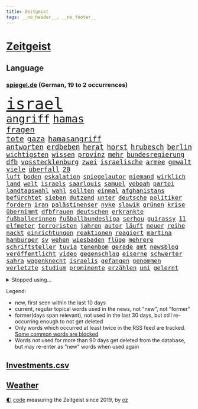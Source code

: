 ```yaml
---
title: Zeitgeist
tags: __no_header__, __no_footer__
---
```


# [Zeitgeist](https://oliz.io/zeitgeist/)

## Language

<h3><a href="https://www.spiegel.de" target="_blank">spiegel.de</a> (German, 19 to 2 occurrences)</h3>
<p style="font-family:monospace">
<span style="font-size:32pt"><a href="news_links.html#israel" class="current">israel</a></span>
<br>
<span style="font-size:21pt"><a href="news_links.html#angriff" class="current">angriff</a></span>
<span style="font-size:21pt"><a href="news_links.html#hamas" class="current">hamas</a></span>
<br>
<span style="font-size:16pt"><a href="news_links.html#fragen" class="current">fragen</a></span>
<br>
<span style="font-size:15pt"><a href="news_links.html#tote" class="current">tote</a></span>
<span style="font-size:15pt"><a href="news_links.html#gaza" class="current">gaza</a></span>
<span style="font-size:15pt"><a href="news_links.html#hamasangriff" class="new">hamasangriff</a></span>
<br>
<span style="font-size:14pt"><a href="news_links.html#antworten" class="current">antworten</a></span>
<span style="font-size:14pt"><a href="news_links.html#erdbeben" class="current">erdbeben</a></span>
<span style="font-size:14pt"><a href="news_links.html#herat" class="new">herat</a></span>
<span style="font-size:14pt"><a href="news_links.html#horst" class="current">horst</a></span>
<span style="font-size:14pt"><a href="news_links.html#hrubesch" class="new">hrubesch</a></span>
<span style="font-size:14pt"><a href="news_links.html#berlin" class="current">berlin</a></span>
<br>
<span style="font-size:13pt"><a href="news_links.html#wichtigsten" class="current">wichtigsten</a></span>
<span style="font-size:13pt"><a href="news_links.html#wissen" class="current">wissen</a></span>
<span style="font-size:13pt"><a href="news_links.html#provinz" class="current">provinz</a></span>
<span style="font-size:13pt"><a href="news_links.html#mehr" class="current">mehr</a></span>
<span style="font-size:13pt"><a href="news_links.html#bundesregierung" class="current">bundesregierung</a></span>
<span style="font-size:13pt"><a href="news_links.html#dfb" class="current">dfb</a></span>
<span style="font-size:13pt"><a href="news_links.html#vosstecklenburg" class="current">vosstecklenburg</a></span>
<span style="font-size:13pt"><a href="news_links.html#zwei" class="current">zwei</a></span>
<span style="font-size:13pt"><a href="news_links.html#israelische" class="current">israelische</a></span>
<span style="font-size:13pt"><a href="news_links.html#armee" class="current">armee</a></span>
<span style="font-size:13pt"><a href="news_links.html#gewalt" class="current">gewalt</a></span>
<span style="font-size:13pt"><a href="news_links.html#viele" class="current">viele</a></span>
<span style="font-size:13pt"><a href="news_links.html#überfall" class="current">überfall</a></span>
<span style="font-size:13pt"><a href="news_links.html#20" class="current">20</a></span>
<br>
<span style="font-size:12pt"><a href="news_links.html#luft" class="current">luft</a></span>
<span style="font-size:12pt"><a href="news_links.html#boden" class="current">boden</a></span>
<span style="font-size:12pt"><a href="news_links.html#eskalation" class="current">eskalation</a></span>
<span style="font-size:12pt"><a href="news_links.html#spiegelautor" class="new">spiegelautor</a></span>
<span style="font-size:12pt"><a href="news_links.html#niemand" class="current">niemand</a></span>
<span style="font-size:12pt"><a href="news_links.html#wirklich" class="current">wirklich</a></span>
<span style="font-size:12pt"><a href="news_links.html#land" class="current">land</a></span>
<span style="font-size:12pt"><a href="news_links.html#welt" class="current">welt</a></span>
<span style="font-size:12pt"><a href="news_links.html#israels" class="current">israels</a></span>
<span style="font-size:12pt"><a href="news_links.html#saarlouis" class="current">saarlouis</a></span>
<span style="font-size:12pt"><a href="news_links.html#samuel" class="current">samuel</a></span>
<span style="font-size:12pt"><a href="news_links.html#yeboah" class="current">yeboah</a></span>
<span style="font-size:12pt"><a href="news_links.html#partei" class="current">partei</a></span>
<span style="font-size:12pt"><a href="news_links.html#landtagswahl" class="current">landtagswahl</a></span>
<span style="font-size:12pt"><a href="news_links.html#wahl" class="current">wahl</a></span>
<span style="font-size:12pt"><a href="news_links.html#sollten" class="current">sollten</a></span>
<span style="font-size:12pt"><a href="news_links.html#einmal" class="current">einmal</a></span>
<span style="font-size:12pt"><a href="news_links.html#afghanistans" class="new">afghanistans</a></span>
<span style="font-size:12pt"><a href="news_links.html#befürchtet" class="current">befürchtet</a></span>
<span style="font-size:12pt"><a href="news_links.html#sieben" class="current">sieben</a></span>
<span style="font-size:12pt"><a href="news_links.html#dutzend" class="current">dutzend</a></span>
<span style="font-size:12pt"><a href="news_links.html#unter" class="current">unter</a></span>
<span style="font-size:12pt"><a href="news_links.html#deutsche" class="current">deutsche</a></span>
<span style="font-size:12pt"><a href="news_links.html#politiker" class="current">politiker</a></span>
<span style="font-size:12pt"><a href="news_links.html#fordern" class="current">fordern</a></span>
<span style="font-size:12pt"><a href="news_links.html#iran" class="current">iran</a></span>
<span style="font-size:12pt"><a href="news_links.html#palästinenser" class="current">palästinenser</a></span>
<span style="font-size:12pt"><a href="news_links.html#nyke" class="new">nyke</a></span>
<span style="font-size:12pt"><a href="news_links.html#slawik" class="new">slawik</a></span>
<span style="font-size:12pt"><a href="news_links.html#grünen" class="current">grünen</a></span>
<span style="font-size:12pt"><a href="news_links.html#krise" class="current">krise</a></span>
<span style="font-size:12pt"><a href="news_links.html#übernimmt" class="current">übernimmt</a></span>
<span style="font-size:12pt"><a href="news_links.html#dfbfrauen" class="current">dfbfrauen</a></span>
<span style="font-size:12pt"><a href="news_links.html#deutschen" class="current">deutschen</a></span>
<span style="font-size:12pt"><a href="news_links.html#erkrankte" class="current">erkrankte</a></span>
<span style="font-size:12pt"><a href="news_links.html#fußballerinnen" class="current">fußballerinnen</a></span>
<span style="font-size:12pt"><a href="news_links.html#fußballbundesliga" class="current">fußballbundesliga</a></span>
<span style="font-size:12pt"><a href="news_links.html#serhou" class="current">serhou</a></span>
<span style="font-size:12pt"><a href="news_links.html#guirassy" class="current">guirassy</a></span>
<span style="font-size:12pt"><a href="news_links.html#11" class="current">11</a></span>
<span style="font-size:12pt"><a href="news_links.html#elfmeter" class="current">elfmeter</a></span>
<span style="font-size:12pt"><a href="news_links.html#terroristen" class="current">terroristen</a></span>
<span style="font-size:12pt"><a href="news_links.html#jahren" class="current">jahren</a></span>
<span style="font-size:12pt"><a href="news_links.html#autor" class="current">autor</a></span>
<span style="font-size:12pt"><a href="news_links.html#läuft" class="current">läuft</a></span>
<span style="font-size:12pt"><a href="news_links.html#neuer" class="current">neuer</a></span>
<span style="font-size:12pt"><a href="news_links.html#reihe" class="current">reihe</a></span>
<span style="font-size:12pt"><a href="news_links.html#nackt" class="current">nackt</a></span>
<span style="font-size:12pt"><a href="news_links.html#einrichtungen" class="current">einrichtungen</a></span>
<span style="font-size:12pt"><a href="news_links.html#reaktionen" class="current">reaktionen</a></span>
<span style="font-size:12pt"><a href="news_links.html#reagiert" class="current">reagiert</a></span>
<span style="font-size:12pt"><a href="news_links.html#martina" class="current">martina</a></span>
<span style="font-size:12pt"><a href="news_links.html#hamburger" class="current">hamburger</a></span>
<span style="font-size:12pt"><a href="news_links.html#sv" class="current">sv</a></span>
<span style="font-size:12pt"><a href="news_links.html#wehen" class="current">wehen</a></span>
<span style="font-size:12pt"><a href="news_links.html#wiesbaden" class="current">wiesbaden</a></span>
<span style="font-size:12pt"><a href="news_links.html#flüge" class="current">flüge</a></span>
<span style="font-size:12pt"><a href="news_links.html#mehrere" class="current">mehrere</a></span>
<span style="font-size:12pt"><a href="news_links.html#schriftsteller" class="current">schriftsteller</a></span>
<span style="font-size:12pt"><a href="news_links.html#tuvia" class="new">tuvia</a></span>
<span style="font-size:12pt"><a href="news_links.html#tenenbom" class="new">tenenbom</a></span>
<span style="font-size:12pt"><a href="news_links.html#gerade" class="current">gerade</a></span>
<span style="font-size:12pt"><a href="news_links.html#amt" class="current">amt</a></span>
<span style="font-size:12pt"><a href="news_links.html#newsblog" class="new">newsblog</a></span>
<span style="font-size:12pt"><a href="news_links.html#veröffentlicht" class="current">veröffentlicht</a></span>
<span style="font-size:12pt"><a href="news_links.html#video" class="current">video</a></span>
<span style="font-size:12pt"><a href="news_links.html#gegenschlag" class="current">gegenschlag</a></span>
<span style="font-size:12pt"><a href="news_links.html#eiserne" class="new">eiserne</a></span>
<span style="font-size:12pt"><a href="news_links.html#schwerter" class="current">schwerter</a></span>
<span style="font-size:12pt"><a href="news_links.html#sahra" class="current">sahra</a></span>
<span style="font-size:12pt"><a href="news_links.html#wagenknecht" class="current">wagenknecht</a></span>
<span style="font-size:12pt"><a href="news_links.html#israelis" class="current">israelis</a></span>
<span style="font-size:12pt"><a href="news_links.html#gefangen" class="current">gefangen</a></span>
<span style="font-size:12pt"><a href="news_links.html#genommen" class="current">genommen</a></span>
<span style="font-size:12pt"><a href="news_links.html#verletzte" class="current">verletzte</a></span>
<span style="font-size:12pt"><a href="news_links.html#studium" class="current">studium</a></span>
<span style="font-size:12pt"><a href="news_links.html#prominente" class="current">prominente</a></span>
<span style="font-size:12pt"><a href="news_links.html#erzählen" class="current">erzählen</a></span>
<span style="font-size:12pt"><a href="news_links.html#uni" class="current">uni</a></span>
<span style="font-size:12pt"><a href="news_links.html#gelernt" class="current">gelernt</a></span>
</p>
<details>
<summary>Stopped using...</summary>
<p class="former" style="font-size:12pt">
tom(1081) anwohner(1080) energien(1080) lebensmittel(1080) entgegen(1078) entlastet(1078) gegenseitig(1078) geäußert(1078) schlag(1078) erinnerungen(1077) kurzfristig(1077) planen(1077) umgehen(1077) beschädigt(1076) entlässt(1076) entschädigung(1076) evakuiert(1076) klimawandels(1076) vielerorts(1076) österreichische(1076) ifoinstitut(1075) messi(1075) versorgt(1075) hintergründe(1074) jüngeren(1074) and(1073) behandlung(1073) gezogen(1073) halbfinale(1073) januar(1073) monatelang(1073) steigenden(1073) stolz(1073) verschärfen(1073) williams(1073) zurzeit(1073) ard(1072) christine(1072) ehefrau(1072) flammen(1072) juli(1072) pakistan(1072) richterin(1072) scheidet(1072) trumps(1072) wales(1072) 31(1071) erholung(1071) fbi(1071) feierte(1071) genutzt(1071) geändert(1071) unabhängigkeit(1071) welle(1071) egal(1070) erklärte(1070) is(1070) starken(1070) wohnhaus(1070) aufruf(1069) geflogen(1069) hören(1069) löste(1069) senkt(1069) weißen(1068) zugleich(1068) bruder(1067) klubs(1067) schritte(1067) viertelfinale(1067) landen(1066) orbán(1066) siegte(1066) ungarns(1066) veranstalter(1066) beiträge(1065) freut(1065) geklärt(1065) investitionen(1065) feuerwehrleute(1064) längere(1064) anwälte(1063) schaffte(1063) ökonom(1063) regiert(1062) bedeutung(1060) langfristig(1060) wunder(1060) angeklagten(1059) entsetzen(1059) fit(1059) heil(1059) hubertus(1059) berühmten(1058) erlebte(1058) haaland(1058) lkw(1058) patient(1058) freunde(1057) gang(1057) königin(1056) gefangene(1055) ähnlich(1055) genauso(1054) rettete(1054) fan(1053) erschießt(1052) hunger(1052) griechischen(1051) zurückgegangen(1050) ältere(1049) profis(1048) wind(1048) kokain(1046) wusste(1044) klimaziele(1042) abgeschlossen(1037) reist(1036) staatlichen(1035) erfolgreichen(1028) kanadas(1028) erhebliche(1020) größe(1007) mängel(1007) politischer(1005) cent(968) expräsidenten(955) bekannter(950) vormarsch(944) wolken(932) autobahnen(930) medaille(926) vehement(887) werte(882) airline(881) fußballstar(874) flohen(833) novak(823) adac(819) drohenden(814) inflationsrate(810) irre(808) 72(805) zwingen(798) verbunden(797) gesund(781) japans(765) rückgabe(753) angestellten(747) moderner(746) vorteil(728) vorfeld(721) millionenhöhe(717) rauswurf(711) 15000(710) rwe(704) volksverhetzung(700) zentralen(699) magazin(697) mond(696) größtem(693) hals(684) geringer(663) energiekonzern(653) verteuert(645) öffentlichrechtlichen(640) frühe(638) rasch(638) marieagnes(637) ben(624) vorbereiten(624) ring(617) sankt(609) großbrand(606) gezwungen(601) operation(601) royal(596) bestand(595) premierministerin(590) verantwortlichen(585) fehlverhalten(584) flughäfen(581) behauptete(579) vögel(573) problems(570) sklaverei(570) fluss(569) zugenommen(562) eindrücke(556) kasse(552) finnische(550) zugriff(549) söhne(548) zugegeben(546) breiten(545) kriegsbeginn(543) organisierte(543) flüchten(541) messerattacke(540) talent(535) bezeichnen(533) ergab(533) ball(528) humor(526) neuerdings(526) 48(525) zusätzlich(521) ausfall(518) beigelegt(518) schlamm(506) brasilianische(503) dahin(502) filialen(502) recherchen(500) trocken(498) halt(497) luisa(494) suchte(488) ran(485) fire(483) elisabeth(482) steuerzahler(479) angeschlagenen(478) einhalten(478) debattiert(477) diejenigen(475) japanische(475) unobericht(475) iii(472) übung(470) belegt(469) leopardpanzer(468) yorks(466) provozieren(465) idol(458) gelöscht(457) nationale(457) gleichberechtigung(455) großaufgebot(449) partnerin(449) 81(446) geste(442) trans(441) entschuldigen(438) extra(437) ausgewertet(431) schwächelt(430) neubauer(427) träume(423) eigentliche(422) verstanden(422) scheiterten(418) schied(413) gründet(411) traten(409) nebenwirkungen(407) komplikationen(406) verabschiedete(406) mithalten(405) studentin(400) peru(398) bellingham(391) jude(391) lettland(388) menschheit(387) verstöße(380) durchaus(376) kriminalität(376) angriffskriegs(375) gerechtfertigt(375) zutritt(374) konten(373) rassistischer(373) roboter(373) dunkle(372) rechtsradikale(370) verbleib(367) kinderpornografie(366) raumfahrt(366) achtelfinale(365) branchen(361) caroline(360) spiegelrecherche(360) klimaaktivistin(357) bestimmen(356) gerecht(354) kurzen(353) abzug(352) dahintersteckt(350) floridas(350) lionel(350) illegales(349) nebel(348) symbole(347) härtesten(344) männliche(343) 160(342) verurteilten(339) ausgebremst(338) 23jährige(333) autohersteller(333) missionen(333) neuheiten(333) fraktionschef(331) ratten(331) satelliten(331) absolviert(328) zulassen(322) 49euroticket(321) ig(312) metall(312) credit(308) kritisierten(308) suisse(308) gesprengt(306) inhalten(305) südafrikas(305) aufgebaut(304) verunsichert(304) testet(303) zerschlagen(300) eingestuft(299) meisterschaft(299) lauter(297) skepsis(296) bestellen(295) regimekritiker(294) überzeugen(293) schränken(292) 47(291) landesweiten(291) technologien(291) statistische(290) petersburg(283) verwandte(282) hauses(281) gesetzliche(279) legten(279) kieler(277) begleitung(276) arbeitsplätze(275) eroller(275) escooter(274) weißes(274) dreier(273) konzernchef(273) freigelassen(270) immobilie(270) salat(269) benötigte(268) pakistans(267) vergab(266) kulturstaatsministerin(263) nannte(263) mächtig(262) zentimeter(260) boom(259) immobilienpreise(258) passanten(258) pokal(257) csupolitiker(255) gebühren(255) geschwister(255) erfolgreiche(254) erleidet(254) halbinsel(252) erlag(249) kreativer(249) ausfindig(248) gedenken(247) bakterien(246) männlichen(246) ablauf(244) hochhaus(244) mitgerissen(244) elektrische(242) herstellers(242) nähert(242) vermeintlichen(242) konto(240) gesammelt(237) wesentlich(236) vorschriften(235) leon(234) zwang(234) office(233) anderson(230) zubehör(229) vierteljahrhundert(228) fukushima(227) verpflichten(226) segelboot(225) transfer(225) fluggesellschaft(224) hunderter(224) geständnis(223) pilotprojekt(223) erleiden(220) kennzeichnung(220) unruhe(220) boote(218) nicola(218) brauche(217) stillstand(216) story(215) tourist(215) bemerkt(213) 2007(211) rostock(210) südtirol(210) instituts(209) luxusuhren(209) menschliche(209) amtskollege(206) loswerden(206) detail(205) grafiken(205) müttern(205) aktualisiert(204) on(204) etappensieg(203) fähre(203) rechner(203) ausschnitte(201) komponist(201) gala(200) stürme(200) vergnügungspark(200) nairobi(199) wüten(199) randalierer(198) rauch(198) konkreten(197) löscharbeiten(197) tui(197) autorennen(196) beigetragen(195) rührt(195) bedrohen(194) carlson(194) equal(194) pay(194) tucker(194) wallace(194) hinweg(193) kreuz(193) nützt(193) wagenknechts(193) zeug(193) zogen(193) begangen(192) glaube(191) italienischer(190) bärin(189) 15jährigen(188) begeben(188) erzbistum(188) griechenlands(188) prioritäten(188) ungeklärt(188) it(187) optionen(187) 55jährige(186) björn(185) höcke(185) wirtschaftsleistung(185) parks(184) luke(183) beschränken(182) elterngeld(182) goretzka(182) hollywoodstar(182) fsb(181) gasheizungen(181) gestresst(181) zerbrechen(181) dna(180) altkanzler(179) pascal(178) reißenden(178) aufwendige(177) hauptrolle(177) qiang(177) zittern(177) geknackt(176) gekonnt(176) griechische(176) kaufkraft(175) festgelegt(174) sabotageakt(174) entwickelte(173) genaue(173) flop(172) linksfraktion(172) erling(171) smart(171) umfragehoch(171) angeordnet(169) passant(169) irren(167) brachten(166) fündig(166) militärstützpunkt(166) raubtier(166) zuständigen(166) imran(164) khan(164) verschiedener(164) übergriff(162) festgeklebt(161) angehalten(159) minderjähriger(159) prosieben(159) stuft(159) italiener(157) modi(157) bereiche(156) logo(154) statements(154) tauben(154) leclerc(153) zehnjährigen(153) 125(152) stur(152) zusammenhängen(152) rundumschlag(151) spielten(151) 33jähriger(150) schmelzen(150) tickets(150) überlegungen(150) anlegen(148) assange(148) ergeht(148) reue(148) weggefährten(148) trümmerfeld(147) wärmepumpe(147) cumexaffäre(146) einfamilienhaus(145) großfeuer(143) schwelt(142) verweigern(141) eupläne(140) dárdai(139) look(139) pál(139) spruch(139) genditzki(138) versteckt(138) vorsorglich(138) überfahren(138) palme(137) sofortprogramm(137) zerren(137) arabischen(136) bka(136) girls(136) hinein(136) evakuierung(135) haar(135) tarnung(135) weigert(135) erhöhte(134) unterschreibt(134) 58(133) ausgeblieben(133) exmitarbeiter(133) gefördert(132) ken(132) konzentrationslager(132) feinde(131) kolonialismus(131) 260(130) formuliert(130) guatemala(130) mühe(130) präsidentschaftswahlkampf(130) anschaut(129) kindesmissbrauchs(129) florenz(128) nationalpark(128) sachsenhausen(128) südkoreas(128) lebensmittelhersteller(127) lee(127) lukrativen(127) rekordsumme(127) reynolds(127) weeknd(127) landsmann(125) motorräder(125) protestierten(125) eingeliefert(124) ernannte(124) feministinnen(124) reallöhne(124) that(124) triple(124) ausgang(123) außenseiter(123) gosens(123) brad(122) falschparker(122) gescheiterten(122) schlucken(122) auszusteigen(120) lennard(120) wutrede(120) zusammengekommen(120) ärztliche(120) lebenserwartung(119) qual(119) asylanträgen(118) bestritten(118) bundeshaushalt(118) feministin(118) interpretiert(118) sommers(118) telegram(118) usgericht(118) erneuerbarer(116) wertverlust(116) geländegewinne(115) mobilität(115) australierin(113) einstufung(112) finger(112) einsparungen(111) einwanderung(111) gelben(111) kinderreportern(111) prosiebensat1(111) versagte(111) bereitschaft(110) getreideabkommens(110) schwangeren(108) abgenommen(107) sandra(107) verstrickungen(107) verunsichern(107) wnba(107) 17jährigen(106) co₂emissionen(106) ankurbeln(105) richtlinie(105) beinen(104) einbestellt(104) fürth(104) gelte(104) unterschätzen(104) verschwendung(104) millionenschaden(103) schröders(103) sommerpause(103) weltmacht(103) 2006(102) berechnet(102) luftangriffen(102) verstärkung(102) brasiliens(101) krimbrücke(101) alpinist(100) gespielt(99) gruner(99) hintern(99) konsterniert(99) linksextremisten(99) regenfällen(99) indischer(98) kommunaler(98) nationalparks(98) sonntagmorgen(98) fragenkatalog(97) jannik(96) rumort(96) sinner(96) trick(95) 32jährige(94) bergwacht(94) bezeichnete(94) klimafreundlich(94) nachkommen(94) ralf(94) deadline(93) falschaussage(93) spiderman(93) spirale(93) 78(92) balkon(92) hiesige(92) linker(92) hörte(91) monza(91) wahlbetrug(91) finanzexperten(90) futuristische(90) just(90) kette(90) like(90) stock(90) bezog(89) kapazität(89) scan(89) alpinisten(88) anfragen(88) fußballtransferticker(88) gewöhnlich(88) modellen(88) rammstein(88) schwamm(88) selbstbestimmungsgesetz(88) spiegelleitartikel(88) totschlag(88) vergessene(88) verheerendsten(88) beach(87) begründete(87) frontal(87) hergestellt(87) ihor(87) karosserien(87) zuliebe(87) geheimen(86) lagern(86) ungefährdet(86) vorsaison(86) entgleisungen(85) verbraucherschützern(85) zielbereich(85) alleiniger(84) brighton(84) cnnchef(84) elektrischen(84) flüchtlingsheimen(84) gewitter(84) kohlenstoff(84) landkreise(84) motorradunfall(84) reparaturen(84) ukrainisches(84) weltranglistenerste(84) winkel(84) aufgelegt(83) aurubis(83) erweist(83) freiewählerchefs(83) friedensnobelpreisträger(83) kupferhersteller(83) programme(83) vororten(83) anwesenden(82) durchgreifen(82) geparkten(82) herunterzuspielen(82) luftqualität(82) rechtsradikalen(82) schmiert(82) schwach(82) weht(82) auster(81) erbeuteten(81) kameraautos(81) umringt(81) wettbewerbsfähigkeit(81) bahrain(80) elektromobilität(80) enger(80) gequält(80) geschäfts(80) hinziehen(80) lüfte(80) abgaben(79) afdmann(79) antisemitismusbeauftragte(79) covid19(79) freigesetzt(79) fußballtransfers(79) fällig(79) sechser(79) unterhalb(79) abzuholen(78) bestohlen(78) brände(78) enttäuschende(78) freiewählerchef(78) geltenden(78) haas(78) kantine(78) soziologin(78) vereinen(78) android(77) beschuldigter(77) digitales(77) fuente(77) geeignet(77) millionenschweren(77) privatpersonen(77) söldnerführer(77) brugger(76) burger(76) cybercrime(76) gelegentlich(76) luka(76) smarten(76) autoverkehr(75) homosexuelle(75) radwege(75) vereitelt(75) werner(75) wetterphänomene(75) zehntausend(75) analysieren(74) aufgehört(74) entsprechend(74) monatelangem(74) starstürmer(74) topmilitär(74) verordnungen(74) flügelspieler(73) freizeit(73) geschlecht(73) lagerhalle(73) sabotieren(73) wagnerputsch(73) wertet(73) 76jährige(72) schlauchboot(72) sprüchen(72) überschwemmt(71) einstellungen(70) elton(70) rasenmäher(70) ausgefallenen(69) betriebssystem(69) exporteure(69) mähroboter(69) schmerzhaft(69) versenkt(69) staatsgeldern(68) talk(68) überredet(68) 3m(67) geschwindigkeiten(67) sauna(67) tschetschenischen(67) verstaute(67) ataman(66) feinden(66) ferda(66) kaufprämien(66) masken(66) neonazi(66) rekordhalter(66) verkehrschaos(66) zitieren(66) abwechselnd(65) armutsbekämpfung(65) böschung(65) herausfordert(65) unterhaltung(65) vorrücken(65) wozniacki(65) blue(64) buffet(64) favoritenrolle(64) gutverdiener(64) intimität(64) schilderungen(64) beißen(63) benutzen(63) fahrgast(63) finanzkontrolleure(63) gratulierte(63) kranken(63) nationalsozialismus(63) putintreuen(63) schwule(63) umdrehungen(63) antidiskriminierungsbeauftragte(62) arbeitslosen(62) frankenthal(62) geschlechtern(62) krankenwagen(62) antwortet(61) ausfällt(61) busse(61) erledigt(61) eurecht(61) gastherme(61) inoffiziellen(61) klassische(61) schlimmer(61) spione(61) vormittag(61) badewannenmord(60) geburtenrate(60) kuleba(60) meteorologen(60) produzierte(60) uskonsulat(60) aufstiegsbafög(59) beigesetzt(59) inhaftierten(59) klimaschädlich(59) missbrauchstäter(59) nbaprofi(59) postbankkunden(59) substanz(59) under(59) alkoholkonsum(58) bestsellerautor(58) fraktionsspitze(58) paketbote(58) schnelldurchlauf(58) syndrom(58) aufrührer(57) aufschrei(57) düren(57) eritreafestival(57) k(57) kater(57) schnitzel(57) service(57) verlogen(57) willemalexander(57) ausgehandelt(56) berlinale(56) bewerbern(56) durchgegriffen(56) iranischer(56) minutenprotokoll(56) runden(56) sabotage(56) sexualtherapeutin(56) charly(55) diskreditieren(55) ehrlicher(55) geleitet(55) haien(55) hübner(55) maas(55) prostituierter(55) verknüpft(55) 1700(54) eritreischen(54) kriegsende(54) topklubs(54) carolin(53) fahrradbranche(53) kibilder(53) kriminalpolizei(53) legislaturperiode(53) nominierungen(53) stämme(53) akuter(52) akwruine(52) baseball(52) buchhandlung(52) gegenseitige(52) kiosk(52) sagten(52) schnäppchen(52) fremde(51) lando(51) leichtathletikwm(51) meisterin(51) norris(51) pädagogen(51) vorcoronaniveau(51) wehtut(51) halbherzig(50) held(50) nebraska(50) rechtsextremist(50) öffnungszeiten(50) braunbärin(49) derartige(49) gemeinsamer(49) kabellos(49) trailer(49) vanmoof(49) androidhandys(48) chandrayaan3(48) elternhaus(48) gesellschaftliches(48) gruppenphase(48) implantiert(48) megastar(48) niederbayern(48) siebziger(48) verkürzt(48) andersdenkende(47) atomkrieg(47) belässt(47) diplomatisches(47) kraftfahrtbundesamt(47) mcdonald's(47) siebzigern(47) verhinderten(47) vize(47) forschenden(46) geschummelt(46) gezündet(46) hollywoodstreik(46) offerte(46) argentinier(45) chicken(45) inka(45) kisysteme(45) kranke(45) zusätzlichen(45) abzusetzen(44) days(44) disziplinen(44) slowenen(44) wmauftakt(44) wmgold(44) wäldern(44) 365(43) abrupt(43) abgerissen(42) falschem(42) klausur(42) lockeren(42) prallt(42) afrikanischer(41) deindustrialisierung(41) fing(41) isrückkehrerin(41) klimaforscher(41) nachtzüge(41) profitabel(41) wahrgenommen(41) weggebrochen(41) ökosystem(41) kriegsgerät(40) natürlichen(40) transrechte(40) gehetzt(39) gregor(39) gysi(39) kreuzberg(39) kristin(39) wagners(39) abgezockt(38) disqualifiziert(38) kiexperten(38) moralischen(38) verlagerung(38) vorhersagen(38) übertreffen(38) joan(37) kanzlerpartei(37) meseberg(37) sadiq(37) sprachen(37) tuchels(37) ulez(37) umweltzone(37) verdiente(37) zuständen(37) ampelpläne(36) anfangen(36) bereitstellen(36) marokkanischen(36) marschiert(36) umsturz(36) überträger(36) ausnahmezustand(35) boykottieren(35) fußballerin(35) hansa(35) inszenierung(35) knochen(35) losfahren(35) widerlegen(35) woody(35) abgeschnitten(34) nachhaltigen(34) papuaneuguinea(34) zugesagten(34) debütant(33) gegenspieler(33) gruppenspiel(33) haften(33) jawort(33) mitspielerinnen(33) taifun(33) wmaus(33) gestellten(32) getagt(32) sendete(32) venus(32) vergewaltigungen(32) adoptiert(31) drehte(31) eurowings(31) gruppensieg(31) kanarische(31) kostümierten(31) militärstrategie(31) verzockt(31) xavi(31) besuchs(30) bindet(30) gastwirte(30) kost(30) meier(30) shootingstar(30) streikenden(30) co2emissionen(29) prüfstand(29) ruinieren(29) therapeutin(29) andauernde(28) fastfoodkette(28) gestiegenen(28) mathieu(28) prominentesten(28) uber(28) unterschieden(28) gehaltsplus(27) heftigem(27) hochprozentiges(27) siri(27) fahrrad(26) kürzen(26) meerwasser(26) missbrauchsdarstellungen(26) nirgends(26) zweifachen(26) /(25) behinderungen(25) billigstrom(25) israeli(25) rammsteinstar(25) rennstrecke(25) schach(25) schild(25) agent(24) transport(24) brücken(23) einfaches(23) militärapparat(23) professoren(23) rügener(23) tauruslieferungen(23) wertpapiere(23) akzeptiert(22) handyempfang(22) staatsanwältin(22) steckdosen(22) wetterlage(22) zusammengebrochen(22) automesse(21) elterntaxis(21) gestürmt(21) grenzwerte(20) mittelstand(20) moral(20) nahelegen(20) 13000(19) bedenklich(19) einschläge(19) mustert(19) renteneintrittsalter(19) saudischen(19) wahlbeeinflussung(19) ausweisen(18) deine(18) leide(18) männerteam(18) verpackt(18) fantasien(17) kriegsführung(17) marinedrohnen(17) pannenflug(17) perus(17) stockwerke(17) trauernder(17) berchtesgadener(16) ludovic(16) ungesühnt(16) betätigt(15) bürokratieabbau(15) mitfahrer(15) umverteilung(15) wesen(15) young(15) zurecht(15) allinclusive(14) ausgebrannten(14) euvorgaben(14) exverfassungsschutzchef(14) fristlos(14) hansgeorg(14) karrierecoach(14) kneipen(14) lenkte(14) maaßen(14) neuauflage(14) omikron(14) populäre(14) sparsame(14) tabellenspitze(14) verzicht(14) wgzimmer(14) wohnviertel(14) zypern(14) fitnesstrainer(13) mangelnde(13) pornos(13) technisches(13) vollzeit(13) act(12) brot(12) erfassen(12) füllkrug(12) harald(12) niclas(12) vollzeitjobs(12) abgehängt(11) angepasste(11) auslandsoscar(11) dreijährige(11) gamer(11) jessica(11) prigoschinabsturz(11) weltmarkt(11) wmsiegerehrung(11)
</p>
</details>
<p>Legend:
<ul>
<li><span class="new">new</span>, first seen within the last 10 days</li>
<li><span class="current">current</span>, regular topical words used in the news, not "new", not "former"</li>
<li><span class="former">former(days span relevant)</span>, not used in the last 30 days, but still re-occurring enough to not get deleted</li>
<li>Only words which occurred at least twice in the RSS feed are tracked. <a href="language/filters.py">Some common words are blocked</a></li>
<li>Words not used for more than 90 days get deleted from the database, but may re-enter as "new" words when used again</li>
</ul>
</p>

## [Investments](investments.html)[.csv](investments.csv)

## [Weather](weather.html)

<footer>
<a href="javascript:toggleTheme()" class="nav">🌓</a>
<a href="https://github.com/ooz/zeitgeist">code</a> measuring the Zeitgeist since 2019, by <a href="https://oliz.io">oz</a>
</footer>
